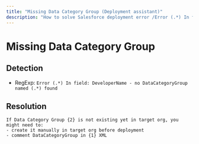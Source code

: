 ```yaml
---
title: "Missing Data Category Group (Deployment assistant)"
description: "How to solve Salesforce deployment error /Error (.*) In field: DeveloperName - no DataCategoryGroup named (.*) found/gm"
---
```

<!-- markdownlint-disable MD013 -->
# Missing Data Category Group

## Detection

- RegExp: `Error (.*) In field: DeveloperName - no DataCategoryGroup named (.*) found`

## Resolution

```shell
If Data Category Group {2} is not existing yet in target org, you might need to:
- create it manually in target org before deployment
- comment DataCategoryGroup in {1} XML

```
